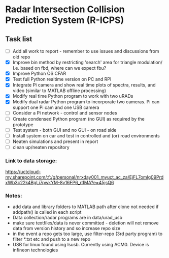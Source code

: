 # Radar Intersection Collision Prediction System (R-ICPS)

## Task list

- [ ] Add all work to report - remember to use issues and discussions from old repo
- [X] Improve bin method by restricting 'search' area for triangle modulation/ I.e. based on fbd, where can we expect fbu?
- [X] Improve Python OS CFAR
- [X] Test full Python realtime version on PC and RPI
- [X] Integrate Pi camera and show real time plots of spectra, results, and video (similar to MATLAB offline processing)
- [X] Modify real time Python program to work with two uRADs
- [X] Modify dual radar Python program to incorporate two cameras. Pi can support one Pi cam and one USB camera
- [ ] Consider a Pi network - control and sensor nodes
- [ ] Create condensed Python program (no GUI) as required by the prototype
- [ ] Test system - both GUI and no GUI - on road side
- [ ] Install system on car and test in controlled and (or) road environments
- [ ] Neaten simulations and present in report
- [ ] clean up/neaten repository

### Link to data storage:
https://uctcloud-my.sharepoint.com/:f:/g/personal/nrxday001_myuct_ac_za/EjFL7omlg09PrdxWb3c22k4BgLi7pwkYM-8y16FP6_n1MA?e=45jsQ6

### Notes: 
- add data and library folders to MATLAB path after clone not needed if addpath() is called in each script
- Data collection/radar programs are in data/urad_usb
- make sure textfiles/data is never committed - deletion will not remove data from version history and so increase repo size
- in the event a repo gets too large, use filter-repo (3rd party program) to filter *.txt etc and push to a new repo
- USB for linux found using lsusb. Currently using ACM0. Device is infineon technologies

